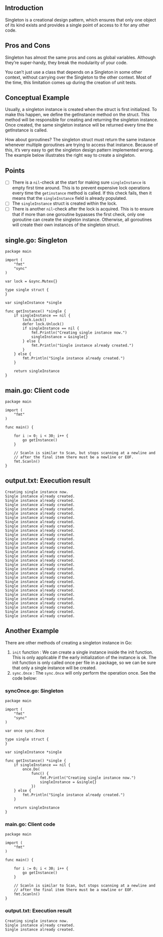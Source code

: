 

## Introduction 
Singleton is a creational design pattern, which ensures that only one object of its kind exists and provides a single point of access to it for any other code.

## Pros and Cons

Singleton has almost the same pros and cons as global variables. Although they’re super-handy, they break the modularity of your code.

You can’t just use a class that depends on a Singleton in some other context, without carrying over the Singleton to the other context. Most of the time, this limitation comes up during the creation of unit tests.


## Conceptual Example

Usually, a singleton instance is created when the struct is first initialized. To make this happen, we define the getInstance method on the struct. This method will be responsible for creating and returning the singleton instance. Once created, the same singleton instance will be returned every time the getInstance is called.

How about goroutines? The singleton struct must return the same instance whenever multiple goroutines are trying to access that instance. Because of this, it’s very easy to get the singleton design pattern implemented wrong. The example below illustrates the right way to create a singleton.

## Points 
- [ ] There is a `nil`-check at the start for making sure `singleInstance` is empty first time around. This is to prevent expensive lock operations every time the `getinstance` method is called. If this check fails, then it means that the `singleInstance` field is already populated.
- [ ] The `singleInstance` struct is created within the lock.
- [ ] There is another `nil`-check after the lock is acquired. This is to ensure that if more than one goroutine bypasses the first check, only one goroutine can create the singleton instance. Otherwise, all goroutines will create their own instances of the singleton struct.

## single.go: Singleton
```
package main

import (
    "fmt"
    "sync"
)

var lock = &sync.Mutex{}

type single struct {
}

var singleInstance *single

func getInstance() *single {
    if singleInstance == nil {
        lock.Lock()
        defer lock.Unlock()
        if singleInstance == nil {
            fmt.Println("Creating single instance now.")
            singleInstance = &single{}
        } else {
            fmt.Println("Single instance already created.")
        }
    } else {
        fmt.Println("Single instance already created.")
    }

    return singleInstance
}
```
## main.go: Client code
```
package main

import (
    "fmt"
)

func main() {

    for i := 0; i < 30; i++ {
        go getInstance()
    }

    // Scanln is similar to Scan, but stops scanning at a newline and
    // after the final item there must be a newline or EOF.
    fmt.Scanln()
}
```

## output.txt: Execution result
```
Creating single instance now.
Single instance already created.
Single instance already created.
Single instance already created.
Single instance already created.
Single instance already created.
Single instance already created.
Single instance already created.
Single instance already created.
Single instance already created.
Single instance already created.
Single instance already created.
Single instance already created.
Single instance already created.
Single instance already created.
Single instance already created.
Single instance already created.
Single instance already created.
Single instance already created.
Single instance already created.
Single instance already created.
Single instance already created.
Single instance already created.
Single instance already created.
Single instance already created.
Single instance already created.
Single instance already created.
Single instance already created.
Single instance already created.
Single instance already created.
```

## Another Example 

There are other methods of creating a singleton instance in Go:

1. `init` function : We can create a single instance inside the init function. This is only applicable if the early initialization of the instance is ok. The init function is only called once per file in a package, so we can be sure that only a single instance will be created.
2. `sync.Once` : The `sync.Once` will only perform the operation once. See the code below:

### syncOnce.go: Singleton

```
package main

import (
    "fmt"
    "sync"
)

var once sync.Once

type single struct {
}

var singleInstance *single

func getInstance() *single {
    if singleInstance == nil {
        once.Do(
            func() {
                fmt.Println("Creating single instance now.")
                singleInstance = &single{}
            })
    } else {
        fmt.Println("Single instance already created.")
    }

    return singleInstance
}
```

### main.go: Client code
```
package main

import (
    "fmt"
)

func main() {

    for i := 0; i < 30; i++ {
        go getInstance()
    }

    // Scanln is similar to Scan, but stops scanning at a newline and
    // after the final item there must be a newline or EOF.
    fmt.Scanln()
}
```

### output.txt: Execution result

```
Creating single instance now.
Single instance already created.
Single instance already created.
```


